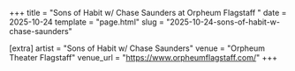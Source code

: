 +++
title = "Sons of Habit w/ Chase Saunders at Orpheum Flagstaff "
date = 2025-10-24
template = "page.html"
slug = "2025-10-24-sons-of-habit-w-chase-saunders"

[extra]
artist = "Sons of Habit w/ Chase Saunders"
venue = "Orpheum Theater Flagstaff"
venue_url = "https://www.orpheumflagstaff.com/"
+++
